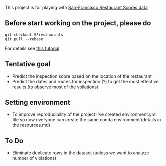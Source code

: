 This project is for playing with [San-Francisco Restaurant Scores data](https://data.sfgov.org/Health-and-Social-Services/Restaurant-Scores-LIVES-Standard/pyih-qa8i?row_index=0)

## Before start working on the project, please do
```
git checkout SFrestaurants
git pull --rebase
```
For details see [this tutorial](https://www.atlassian.com/git/tutorials/syncing/git-pull)


## Tentative goal
  - Predict the inspection score based on the location of the restaurant
  - Predict the dates and routes for inspection (?) to get the most effective results (to observe most of the voilations)

## Setting environment
- To improve reproducibility of the project I've created environment.yml file so now everyone can create the same conda environment (details in the resources.md)

## To Do
- Eliminate duplicate rows in the dataset (unless we want to analyze number of violations)
